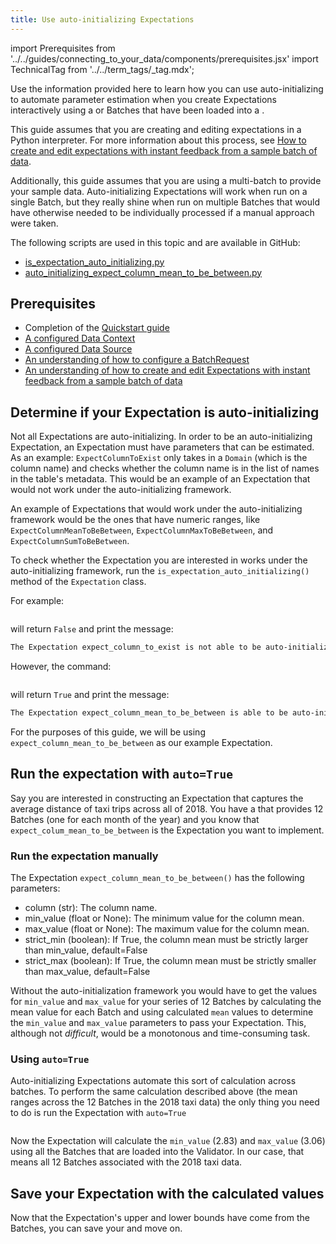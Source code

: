 ```yaml
---
title: Use auto-initializing Expectations
---
```


import Prerequisites from '../../guides/connecting_to_your_data/components/prerequisites.jsx'
import TechnicalTag from '../../term_tags/_tag.mdx';

Use the information provided here to learn how you can use auto-initializing <TechnicalTag tag="expectation" text="Expectations" /> to automate parameter estimation when you create Expectations interactively using a <TechnicalTag tag="batch" text="Batch" /> or Batches that have been loaded into a <TechnicalTag tag="validator" text="Validator" />.

This guide assumes that you are creating and editing expectations in a Python interpreter.  For more information about this process, see [How to create and edit expectations with instant feedback from a sample batch of data](./how_to_create_and_edit_expectations_with_instant_feedback_from_a_sample_batch_of_data.md).  

Additionally, this guide assumes that you are using a multi-batch <TechnicalTag tag="batch_request" text="Batch Request" /> to provide your sample data. Auto-initializing Expectations will work when run on a single Batch, but they really shine when run on multiple Batches that would have otherwise needed to be individually processed if a manual approach were taken.

The following scripts are used in this topic and are available in GitHub:

- [is_expectation_auto_initializing.py](https://github.com/great-expectations/great_expectations/blob/develop/docs/docusaurus/versioned_docs/version-0.17.23/guides/expectations/is_expectation_auto_initializing.py)
- [auto_initializing_expect_column_mean_to_be_between.py](https://github.com/great-expectations/great_expectations/blob/develop/docs/docusaurus/versioned_docs/version-0.17.23/guides/expectations/auto_initializing_expect_column_mean_to_be_between.py)

## Prerequisites

- Completion of the [Quickstart guide](tutorials/quickstart/quickstart.md)
- [A configured Data Context](/guides/setup/configuring_data_contexts/instantiating_data_contexts/instantiate_data_context.md)
- [A configured Data Source](/guides/connecting_to_your_data/connect_to_data_lp.md)
- [An understanding of how to configure a BatchRequest](../../guides/connecting_to_your_data/fluent/batch_requests/how_to_request_data_from_a_data_asset.md)
- [An understanding of how to create and edit Expectations with instant feedback from a sample batch of data](./how_to_create_and_edit_expectations_with_instant_feedback_from_a_sample_batch_of_data.md)


## Determine if your Expectation is auto-initializing

Not all Expectations are auto-initializing.  In order to be an auto-initializing Expectation, an Expectation must have parameters that can be estimated.  As an example: `ExpectColumnToExist` only takes in a `Domain` (which is the column name) and checks whether the column name is in the list of names in the table's metadata.  This would be an example of an Expectation that would not work under the auto-initializing framework.

An example of Expectations that would work under the auto-initializing framework would be the ones that have numeric ranges, like `ExpectColumnMeanToBeBetween`, `ExpectColumnMaxToBeBetween`, and `ExpectColumnSumToBeBetween`.

To check whether the Expectation you are interested in works under the auto-initializing framework, run the `is_expectation_auto_initializing()` method of the `Expectation` class.

For example:

```python title="Python" name="version-0.17.23 docs/docusaurus/versioned_docs/version-0.17.23/guides/expectations/is_expectation_auto_initializing.py is_expectation_auto_initializing False"
```

will return `False` and print the message:

```markdown title="Console output"
The Expectation expect_column_to_exist is not able to be auto-initialized.
```

However, the command:

```python title="Python" name="version-0.17.23 docs/docusaurus/versioned_docs/version-0.17.23/guides/expectations/is_expectation_auto_initializing.py is_expectation_auto_initializing True"
```

will return `True` and print the message:

```markdown title="Console output"
The Expectation expect_column_mean_to_be_between is able to be auto-initialized. Please run by using the auto=True parameter.
```

For the purposes of this guide, we will be using `expect_column_mean_to_be_between` as our example Expectation.

## Run the expectation with `auto=True`

Say you are interested in constructing an Expectation that captures the average distance of taxi trips across all of 2018.  You have a <TechnicalTag tag="datasource" text="Data Source" /> that provides 12 Batches (one for each month of the year) and you know that `expect_colum_mean_to_be_between` is the Expectation you want to implement.

### Run the expectation manually

The Expectation `expect_column_mean_to_be_between()` has the following parameters:

- column (str): The column name.
- min_value (float or None): The minimum value for the column mean.
- max_value (float or None): The maximum value for the column mean.
- strict_min (boolean): If True, the column mean must be strictly larger than min_value, default=False
- strict_max (boolean): If True, the column mean must be strictly smaller than max_value, default=False

Without the auto-initialization framework you would have to get the values for `min_value` and `max_value` for your series of 12 Batches by calculating the mean value for each Batch and using calculated `mean` values to determine the `min_value` and `max_value` parameters to pass your Expectation.  This, although not _difficult_, would be a monotonous and time-consuming task.

### Using `auto=True`

Auto-initializing Expectations automate this sort of calculation across batches.  To perform the same calculation described above (the mean ranges across the 12 Batches in the 2018 taxi data) the only thing you need to do is run the Expectation with `auto=True`

```python title="Python" name="version-0.17.23 docs/docusaurus/versioned_docs/version-0.17.23/guides/expectations/auto_initializing_expect_column_mean_to_be_between.py run expectation"
```

Now the Expectation will calculate the `min_value` (2.83) and `max_value` (3.06) using all the Batches that are loaded into the Validator.  In our case, that means all 12 Batches associated with the 2018 taxi data.

## Save your Expectation with the calculated values

Now that the Expectation's upper and lower bounds have come from the Batches, you can save your <TechnicalTag tag="expectation_suite" text="Expectation Suite" /> and move on.

```python title="Python" name="version-0.17.23 docs/docusaurus/versioned_docs/version-0.17.23/guides/expectations/auto_initializing_expect_column_mean_to_be_between.py save suite"
```
